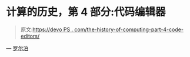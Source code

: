 # 计算的历史，第 4 部分:代码编辑器

> 原文:[https://devo PS . com/the-history-of-computing-part-4-code-editors/](https://devops.com/the-history-of-computing-part-4-code-editors/)

— [罗尔泊](https://devops.com/author/breselman/)